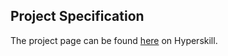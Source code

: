 ## Project Specification

The project page can be found [here](https://hyperskill.org/projects/128?track=2) on Hyperskill.